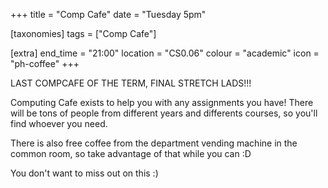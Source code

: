 +++
title = "Comp Cafe"
date = "Tuesday 5pm"

[taxonomies]
tags = ["Comp Cafe"]

[extra]
end_time = "21:00"
location = "CS0.06"
colour = "academic"
icon = "ph-coffee"
+++

LAST COMPCAFE OF THE TERM, FINAL STRETCH LADS!!!

Computing Cafe exists to help you with any assignments you have! There will be tons of people from different years and differents courses, so you'll find whoever you need.

There is also free coffee from the department vending machine in the common room, so take advantage of that while you can :D

You don't want to miss out on this :)

